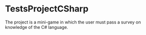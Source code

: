 # TestsProjectCSharp
 The project is a mini-game in which the user must pass a survey on knowledge of the C# language.
